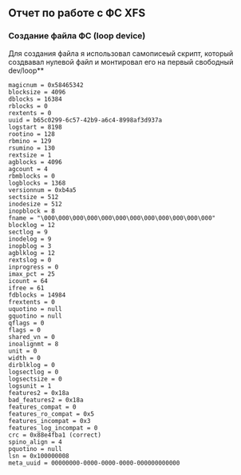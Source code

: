## Отчет по работе с ФС XFS

### Создание файла ФС (loop device)

Для создания файла я использовал самописеый скрипт, который создвавал нулевой файл и монтировал его на первый свободный dev/loop**

```text
magicnum = 0x58465342
blocksize = 4096
dblocks = 16384
rblocks = 0
rextents = 0
uuid = b65c0299-6c57-42b9-a6c4-8998af3d937a
logstart = 8198
rootino = 128
rbmino = 129
rsumino = 130
rextsize = 1
agblocks = 4096
agcount = 4
rbmblocks = 0
logblocks = 1368
versionnum = 0xb4a5
sectsize = 512
inodesize = 512
inopblock = 8
fname = "\000\000\000\000\000\000\000\000\000\000\000\000"
blocklog = 12
sectlog = 9
inodelog = 9
inopblog = 3
agblklog = 12
rextslog = 0
inprogress = 0
imax_pct = 25
icount = 64
ifree = 61
fdblocks = 14984
frextents = 0
uquotino = null
gquotino = null
qflags = 0
flags = 0
shared_vn = 0
inoalignmt = 8
unit = 0
width = 0
dirblklog = 0
logsectlog = 0
logsectsize = 0
logsunit = 1
features2 = 0x18a
bad_features2 = 0x18a
features_compat = 0
features_ro_compat = 0x5
features_incompat = 0x3
features_log_incompat = 0
crc = 0x88e4fba1 (correct)
spino_align = 4
pquotino = null
lsn = 0x100000008
meta_uuid = 00000000-0000-0000-0000-000000000000
```

